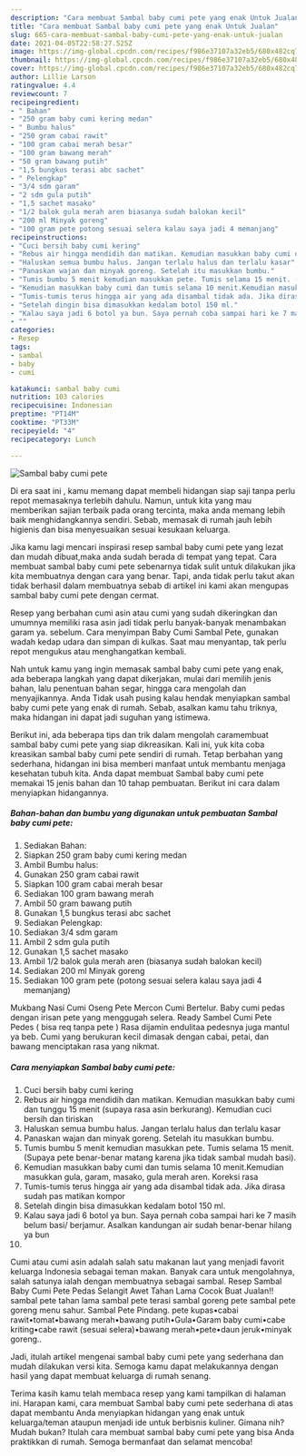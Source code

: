 ```yaml
---
description: "Cara membuat Sambal baby cumi pete yang enak Untuk Jualan"
title: "Cara membuat Sambal baby cumi pete yang enak Untuk Jualan"
slug: 665-cara-membuat-sambal-baby-cumi-pete-yang-enak-untuk-jualan
date: 2021-04-05T22:58:27.525Z
image: https://img-global.cpcdn.com/recipes/f986e37107a32eb5/680x482cq70/sambal-baby-cumi-pete-foto-resep-utama.jpg
thumbnail: https://img-global.cpcdn.com/recipes/f986e37107a32eb5/680x482cq70/sambal-baby-cumi-pete-foto-resep-utama.jpg
cover: https://img-global.cpcdn.com/recipes/f986e37107a32eb5/680x482cq70/sambal-baby-cumi-pete-foto-resep-utama.jpg
author: Lillie Larson
ratingvalue: 4.4
reviewcount: 7
recipeingredient:
- " Bahan"
- "250 gram baby cumi kering medan"
- " Bumbu halus"
- "250 gram cabai rawit"
- "100 gram cabai merah besar"
- "100 gram bawang merah"
- "50 gram bawang putih"
- "1,5 bungkus terasi abc sachet"
- " Pelengkap"
- "3/4 sdm garam"
- "2 sdm gula putih"
- "1,5 sachet masako"
- "1/2 balok gula merah aren biasanya sudah balokan kecil"
- "200 ml Minyak goreng"
- "100 gram pete potong sesuai selera kalau saya jadi 4 memanjang"
recipeinstructions:
- "Cuci bersih baby cumi kering"
- "Rebus air hingga mendidih dan matikan. Kemudian masukkan baby cumi dan tunggu 15 menit (supaya rasa asin berkurang). Kemudian cuci bersih dan tiriskan"
- "Haluskan semua bumbu halus. Jangan terlalu halus dan terlalu kasar"
- "Panaskan wajan dan minyak goreng. Setelah itu masukkan bumbu."
- "Tumis bumbu 5 menit kemudian masukkan pete. Tumis selama 15 menit. (Supaya pete benar-benar matang karena jika tidak sambal mudah basi)."
- "Kemudian masukkan baby cumi dan tumis selama 10 menit.Kemudian masukkan gula, garam, masako, gula merah aren. Koreksi rasa"
- "Tumis-tumis terus hingga air yang ada disambal tidak ada. Jika dirasa sudah pas matikan kompor"
- "Setelah dingin bisa dimasukkan kedalam botol 150 ml."
- "Kalau saya jadi 6 botol ya bun. Saya pernah coba sampai hari ke 7 masih belum basi/ berjamur. Asalkan kandungan air sudah benar-benar hilang ya bun"
- ""
categories:
- Resep
tags:
- sambal
- baby
- cumi

katakunci: sambal baby cumi 
nutrition: 103 calories
recipecuisine: Indonesian
preptime: "PT14M"
cooktime: "PT33M"
recipeyield: "4"
recipecategory: Lunch

---
```



![Sambal baby cumi pete](https://img-global.cpcdn.com/recipes/f986e37107a32eb5/680x482cq70/sambal-baby-cumi-pete-foto-resep-utama.jpg)

Di era  saat ini , kamu memang dapat membeli hidangan siap saji tanpa perlu repot memasaknya terlebih dahulu. Namun, untuk kita yang mau memberikan sajian terbaik pada orang tercinta, maka anda memang lebih baik menghidangkannya sendiri. Sebab, memasak di rumah jauh lebih higienis dan bisa menyesuaikan sesuai kesukaan keluarga.

Jika kamu lagi mencari inspirasi resep sambal baby cumi pete yang lezat dan mudah dibuat,maka anda sudah berada di tempat yang tepat. Cara membuat sambal baby cumi pete  sebenarnya tidak sulit untuk dilakukan jika kita membuatnya dengan cara yang benar. Tapi, anda tidak perlu takut akan tidak berhasil dalam membuatnya 
sebab di artikel ini kami akan mengupas sambal baby cumi pete dengan cermat.  

Resep yang berbahan cumi asin atau cumi yang sudah dikeringkan dan umumnya memiliki rasa asin jadi tidak perlu banyak-banyak menambakan garam ya. sebelum. Cara menyimpan Baby Cumi Sambal Pete, gunakan wadah kedap udara dan simpan di kulkas. Saat mau menyantap, tak perlu repot mengukus atau menghangatkan kembali.

Nah untuk kamu yang ingin memasak sambal baby cumi pete yang enak, ada beberapa langkah yang dapat dikerjakan, mulai dari memilih jenis bahan, lalu penentuan bahan segar, hingga cara mengolah dan menyajikannya. Anda Tidak usah pusing kalau hendak menyiapkan sambal baby cumi pete yang enak di rumah. Sebab, asalkan kamu  tahu triknya, maka hidangan ini dapat jadi suguhan yang istimewa.

Berikut ini, ada beberapa tips dan trik dalam mengolah caramembuat sambal baby cumi pete yang siap dikreasikan. Kali ini, yuk kita coba kreasikan sambal baby cumi pete sendiri di rumah. Tetap berbahan yang sederhana, hidangan ini bisa memberi manfaat untuk membantu menjaga kesehatan tubuh kita. Anda dapat membuat Sambal baby cumi pete memakai 15 jenis bahan dan 10 tahap pembuatan. Berikut ini cara dalam menyiapkan hidangannya.

<!--inarticleads1-->

##### Bahan-bahan dan bumbu yang digunakan untuk pembuatan Sambal baby cumi pete:

1. Sediakan  Bahan:
1. Siapkan 250 gram baby cumi kering medan
1. Ambil  Bumbu halus:
1. Gunakan 250 gram cabai rawit
1. Siapkan 100 gram cabai merah besar
1. Sediakan 100 gram bawang merah
1. Ambil 50 gram bawang putih
1. Gunakan 1,5 bungkus terasi abc sachet
1. Sediakan  Pelengkap:
1. Sediakan 3/4 sdm garam
1. Ambil 2 sdm gula putih
1. Gunakan 1,5 sachet masako
1. Ambil 1/2 balok gula merah aren (biasanya sudah balokan kecil)
1. Sediakan 200 ml Minyak goreng
1. Sediakan 100 gram pete (potong sesuai selera kalau saya jadi 4 memanjang)


Mukbang Nasi Cumi Oseng Pete Mercon Cumi Bertelur. Baby cumi pedas dengan irisan pete yang menggugah selera. Ready Sambel Cumi Pete Pedes ( bisa req tanpa pete ) Rasa dijamin endulitaa pedesnya juga mantul ya beb. Cumi yang berukuran kecil dimasak dengan cabai, petai, dan bawang menciptakan rasa yang nikmat. 

<!--inarticleads2-->

##### Cara menyiapkan Sambal baby cumi pete:

1. Cuci bersih baby cumi kering
1. Rebus air hingga mendidih dan matikan. Kemudian masukkan baby cumi dan tunggu 15 menit (supaya rasa asin berkurang). Kemudian cuci bersih dan tiriskan
1. Haluskan semua bumbu halus. Jangan terlalu halus dan terlalu kasar
1. Panaskan wajan dan minyak goreng. Setelah itu masukkan bumbu.
1. Tumis bumbu 5 menit kemudian masukkan pete. Tumis selama 15 menit. (Supaya pete benar-benar matang karena jika tidak sambal mudah basi).
1. Kemudian masukkan baby cumi dan tumis selama 10 menit.Kemudian masukkan gula, garam, masako, gula merah aren. Koreksi rasa
1. Tumis-tumis terus hingga air yang ada disambal tidak ada. Jika dirasa sudah pas matikan kompor
1. Setelah dingin bisa dimasukkan kedalam botol 150 ml.
1. Kalau saya jadi 6 botol ya bun. Saya pernah coba sampai hari ke 7 masih belum basi/ berjamur. Asalkan kandungan air sudah benar-benar hilang ya bun
1. 


Cumi atau cumi asin adalah salah satu makanan laut yang menjadi favorit keluarga Indonesia sebagai teman makan. Banyak cara untuk mengolahnya, salah satunya ialah dengan membuatnya sebagai sambal. Resep Sambal Baby Cumi Pete Pedas Selangit Awet Tahan Lama Cocok Buat Jualan!! sambal pete tahan lama sambal pete terasi sambal goreng pete sambal pete goreng menu sahur. Sambal Pete Pindang. pete kupas•cabai rawit•tomat•bawang merah•bawang putih•Gula•Garam baby cumi•cabe kriting•cabe rawit (sesuai selera)•bawang merah•pete•daun jeruk•minyak goreng.. 

Jadi, itulah artikel mengenai  sambal baby cumi pete  yang sederhana dan mudah dilakukan versi kita. Semoga kamu dapat melakukannya dengan hasil yang dapat membuat keluarga di rumah senang. 

Terima kasih kamu telah membaca resep yang kami tampilkan di halaman ini. Harapan kami, cara membuat  Sambal baby cumi pete sederhana di atas dapat membantu Anda menyiapkan hidangan yang enak untuk keluarga/teman ataupun menjadi ide untuk berbisnis kuliner. Gimana nih? Mudah bukan? Itulah cara membuat sambal baby cumi pete yang bisa Anda praktikkan di rumah. Semoga bermanfaat dan selamat mencoba!

